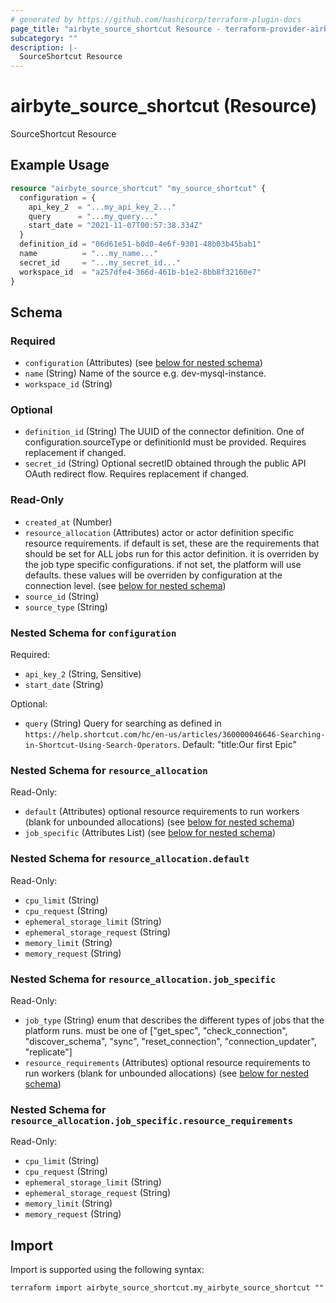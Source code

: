 ```yaml
---
# generated by https://github.com/hashicorp/terraform-plugin-docs
page_title: "airbyte_source_shortcut Resource - terraform-provider-airbyte"
subcategory: ""
description: |-
  SourceShortcut Resource
---
```


# airbyte_source_shortcut (Resource)

SourceShortcut Resource

## Example Usage

```terraform
resource "airbyte_source_shortcut" "my_source_shortcut" {
  configuration = {
    api_key_2  = "...my_api_key_2..."
    query      = "...my_query..."
    start_date = "2021-11-07T00:57:38.334Z"
  }
  definition_id = "06d61e51-b0d0-4e6f-9301-48b03b45bab1"
  name          = "...my_name..."
  secret_id     = "...my_secret_id..."
  workspace_id  = "a257dfe4-366d-461b-b1e2-8bb8f32160e7"
}
```

<!-- schema generated by tfplugindocs -->
## Schema

### Required

- `configuration` (Attributes) (see [below for nested schema](#nestedatt--configuration))
- `name` (String) Name of the source e.g. dev-mysql-instance.
- `workspace_id` (String)

### Optional

- `definition_id` (String) The UUID of the connector definition. One of configuration.sourceType or definitionId must be provided. Requires replacement if changed.
- `secret_id` (String) Optional secretID obtained through the public API OAuth redirect flow. Requires replacement if changed.

### Read-Only

- `created_at` (Number)
- `resource_allocation` (Attributes) actor or actor definition specific resource requirements. if default is set, these are the requirements that should be set for ALL jobs run for this actor definition. it is overriden by the job type specific configurations. if not set, the platform will use defaults. these values will be overriden by configuration at the connection level. (see [below for nested schema](#nestedatt--resource_allocation))
- `source_id` (String)
- `source_type` (String)

<a id="nestedatt--configuration"></a>
### Nested Schema for `configuration`

Required:

- `api_key_2` (String, Sensitive)
- `start_date` (String)

Optional:

- `query` (String) Query for searching as defined in `https://help.shortcut.com/hc/en-us/articles/360000046646-Searching-in-Shortcut-Using-Search-Operators`. Default: "title:Our first Epic"


<a id="nestedatt--resource_allocation"></a>
### Nested Schema for `resource_allocation`

Read-Only:

- `default` (Attributes) optional resource requirements to run workers (blank for unbounded allocations) (see [below for nested schema](#nestedatt--resource_allocation--default))
- `job_specific` (Attributes List) (see [below for nested schema](#nestedatt--resource_allocation--job_specific))

<a id="nestedatt--resource_allocation--default"></a>
### Nested Schema for `resource_allocation.default`

Read-Only:

- `cpu_limit` (String)
- `cpu_request` (String)
- `ephemeral_storage_limit` (String)
- `ephemeral_storage_request` (String)
- `memory_limit` (String)
- `memory_request` (String)


<a id="nestedatt--resource_allocation--job_specific"></a>
### Nested Schema for `resource_allocation.job_specific`

Read-Only:

- `job_type` (String) enum that describes the different types of jobs that the platform runs. must be one of ["get_spec", "check_connection", "discover_schema", "sync", "reset_connection", "connection_updater", "replicate"]
- `resource_requirements` (Attributes) optional resource requirements to run workers (blank for unbounded allocations) (see [below for nested schema](#nestedatt--resource_allocation--job_specific--resource_requirements))

<a id="nestedatt--resource_allocation--job_specific--resource_requirements"></a>
### Nested Schema for `resource_allocation.job_specific.resource_requirements`

Read-Only:

- `cpu_limit` (String)
- `cpu_request` (String)
- `ephemeral_storage_limit` (String)
- `ephemeral_storage_request` (String)
- `memory_limit` (String)
- `memory_request` (String)

## Import

Import is supported using the following syntax:

```shell
terraform import airbyte_source_shortcut.my_airbyte_source_shortcut ""
```
